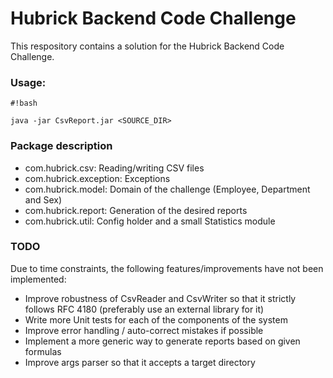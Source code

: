 # Hubrick Backend Code Challenge #

This respository contains a solution for the Hubrick Backend Code Challenge.

### Usage: ###

```
#!bash

java -jar CsvReport.jar <SOURCE_DIR>
```

### Package description ###

* com.hubrick.csv: Reading/writing CSV files
* com.hubrick.exception: Exceptions
* com.hubrick.model: Domain of the challenge (Employee, Department and Sex)
* com.hubrick.report: Generation of the desired reports
* com.hubrick.util: Config holder and a small Statistics module

### TODO ###
Due to time constraints, the following features/improvements have not been implemented:

* Improve robustness of CsvReader and CsvWriter so that it strictly follows RFC 4180 (preferably use an external library for it)
* Write more Unit tests for each of the components of the system
* Improve error handling / auto-correct mistakes if possible
* Implement a more generic way to generate reports based on given formulas
* Improve args parser so that it accepts a target directory
